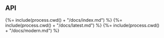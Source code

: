 ## API

<!-- docks-start -->

{%= include(process.cwd() + "/docs/index.md") %}
{%= include(process.cwd() + "/docs/latest.md") %}
{%= include(process.cwd() + "/docs/modern.md") %}

<!-- docks-end -->
